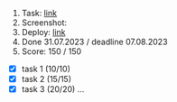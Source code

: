 1. Task: [link](https://github.com/)
2. Screenshot:
3. Deploy: [link](https://github.com/)
4. Done 31.07.2023 / deadline 07.08.2023
5. Score: 150 / 150
  - [x] task 1 (10/10)
  - [x] task 2 (15/15)
  - [x] task 3 (20/20) ...
